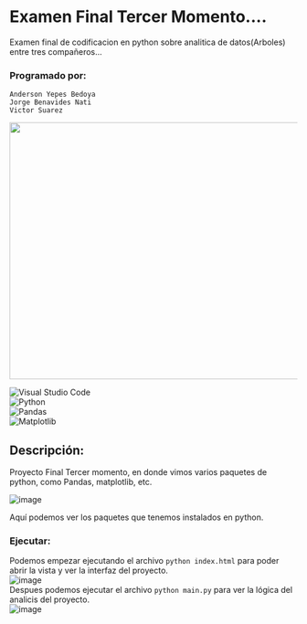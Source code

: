 # Examen Final Tercer Momento....
Examen final de codificacion en python sobre analitica de datos(Arboles) entre tres compañeros...

### Programado por: 
`Anderson Yepes Bedoya`
<br>
`Jorge Benavides Nati`
<br>
`Victor Suarez`
<br>

<p>
  <img width="700" height="450" src="https://deiniresendiz.com/wp-content/uploads/2020/06/Python-2.jpg">
</p>

![Visual Studio Code](https://img.shields.io/badge/Visual%20Studio%20Code-0078d7.svg?style=for-the-badge&logo=visual-studio-code&logoColor=white)
<br>
![Python](https://img.shields.io/badge/python-3670A0?style=for-the-badge&logo=python&logoColor=ffdd54)
<br>
![Pandas](https://img.shields.io/badge/pandas-%23150458.svg?style=for-the-badge&logo=pandas&logoColor=white)
<br>
![Matplotlib](https://img.shields.io/badge/Matplotlib-%23ffffff.svg?style=for-the-badge&logo=Matplotlib&logoColor=black)

## Descripción: 
Proyecto Final Tercer momento, en donde vimos varios paquetes de python, como Pandas, matplotlib, etc. 

![image](https://github.com/andersonyepes1998/AnaliticaArboles/assets/89555929/5f0ab2ed-f62f-40fc-a94f-37a5dbd394dd)

Aquí podemos ver los paquetes que tenemos instalados en python.

### Ejecutar:

Podemos empezar ejecutando el archivo `python index.html` para poder abrir la vista y ver la interfaz del proyecto.
<br>
![image](https://github.com/andersonyepes1998/AnaliticaArboles/assets/89555929/06201ff3-84dc-4049-bcd7-85072552c707)
<br>
Despues podemos ejecutar el archivo `python main.py` para ver la lógica del analicis del proyecto.
<br>
![image](https://github.com/andersonyepes1998/AnaliticaArboles/assets/89555929/aaaac57b-903b-45ad-b1dc-7d8ec327a4be)




